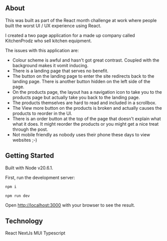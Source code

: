 ## About

This was built as part of the React month challenge at work where people built the worst UI / UX experience using React.

I created a two page application for a made up company called KitchenProdz who sell kitchen equipment.

The issues with this application are:

- Colour scheme is awful and hasn't got great contrast. Coupled with the background makes it vomit inducing.
- There is a landing page that serves no benefit.
- The button on the landing page to enter the site redirects back to the landing page. There is another button hidden on the left side of the page.
- On the products page, the layout has a navigation icon to take you to the products page but actually take you back to the landing page.
- The products themselves are hard to read and included in a scrollbox.
- The View more button on the products is broken and actually causes the products to reorder in the UI.
- There is an order button at the top of the page that doesn't explain what what it does. It might reorder the products or you might get a nice treat through the post.
- Not mobile friendly as nobody uses their phone these days to view websites ;-)

## Getting Started

Built with Node v20.6.1.

First, run the development server:

```bash
npm i

npm run dev
```

Open [http://localhost:3000](http://localhost:3000) with your browser to see the result.

## Technology

React
NextJs
MUI
Typescript

